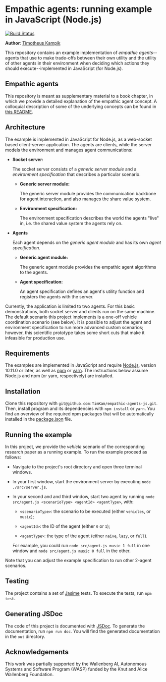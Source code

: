 # Empathic agents: running example in JavaScript (Node.js)
[![Build Status](https://travis-ci.org/TimKam/empathic-agents-js.svg?branch=master)](https://travis-ci.org/TimKam/empathic-agents-js)

**Author**: [Timotheus Kampik](https://github.com/TimKam)

This repository contains an example implementation of *empathic agents*--agents that use to make trade-offs between their own utility and the utility of other agents in their environment when deciding which actions they should execute--implemented in JavaScript (for Node.js).

## Empathic agents
This repository is meant as supplementary material to a book chapter, in which we provide a detailed explanation of the empathic agent concept.
A colloquial description of some of the underlying concepts can be found in [this README](https://github.com/TimKam/empathic-jason/blob/master/README.md#empathic-agents).
 
## Architecture
The example is implemented in JavaScript for Node.js, as a web-socket based client-server application.
The agents are clients, while the server models the environment and manages agent communications:

*   **Socket server:**

    The socket server consists of a *generic server module* and a *environment specification* that describes a particular scenario.

    *   **Generic server module:**

        The generic server module provides the communication backbone for agent interaction, and also manages the share value system.


    *   **Environment specification:**

        The environment specification describes the world the agents "live" in, i.e. the shared value system the agents rely on.

*   **Agents**
    
    Each agent depends on the *generic agent module* and has its own *agent specification*.

    *   **Generic agent module:**

        The generic agent module provides the empathic agent algorithms to the agents.

    *   **Agent specification:**

        An agent specification defines an agent's utility function and registers the agents with the server.


Currently, the application is limited to two agents.
For this basic demonstrations, both socket server and clients run on the same machine.
The default scenario this project implements is a one-off vehicle coordination scenario (see below).
It is possible to adjust the agent and environment specification to run more advanced custom scenarios;
however, this scientific prototype takes some short cuts that make it infeasible for production use.

## Requirements
The examples are implemented in JavaScript and require [Node.js](https://nodejs.org/), version 10.11.0 or later, as well as [npm](https://www.npmjs.com/) or [yarn](https://yarnpkg.com).
The instructions below assume Node.js and npm (or yarn, respectively) are installed.

## Installation
Clone this repository with ``git@github.com:TimKam/empathic-agents-js.git``.
Then, install program and its dependencies with ``npm install`` or ``yarn``.
You find an overview of the required npm packages that will be automatically installed in the [package.json](./package.json) file.

## Running the example
In this project, we provide the *vehicle* scenario of the corresponding research paper as a running example.
To run the example proceed as follows:

*   Navigate to the project's root directory and open three terminal windows.

*   In your first window, start the environment server by executing ``node ./src/server.js``.

*   In your second and and third window, start two agent by running ``node src/agent.js <scenarioType> <agentId> <agentType>``, with:

    *   ``<scenarioType>``: the scenario to be executed (either ``vehicles``, or ``music``);

    *   ``<agentId>``: the ID of the agent (either ``0`` or ``1``);

    *   ``<agentType>``: the type of the agent (either ``naive``, ``lazy``, or ``full``).

    For example, you could run ``node src/agent.js music 1 full`` in one window and ``node src/agent.js music 0 full`` in the other.

Note that you can adjust the example specification to run other 2-agent scenarios.

## Testing
The project contains a set of [Jasime](https://jasmine.github.io/2.0/node.html) tests.
To execute the tests, run ``npm test``.

## Generating JSDoc
The code of this project is documented with [JSDoc](http://usejsdoc.org/).
To generate the documentation, run ``npm run doc``.
You will find the generated documentation in the ``out`` directory.

## Acknowledgements
This work was partially supported by the Wallenberg AI, Autonomous Systems and Software Program (WASP) funded by the Knut and Alice Wallenberg Foundation.

<!--## References
*   [1] T. Kampik, J. C. Nieves, and H. Lindgren, “Towards empathic autonomous agents,” in 6th International Workshop on Engineering Multi-Agent Systems (EMAS 2018), Stockholm, 2018.-->
